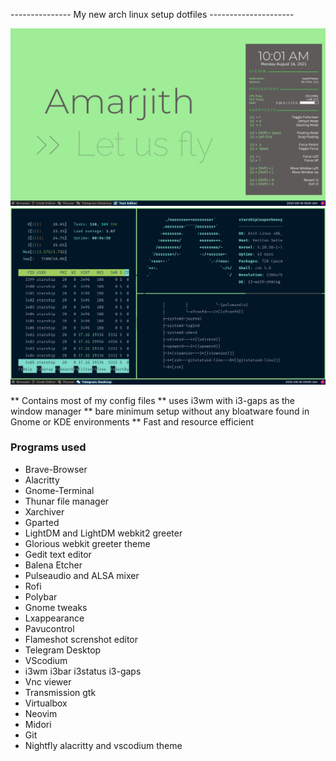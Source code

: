 --------------- My new arch linux setup dotfiles ---------------------


![alt text](/.screenshots/1.png)
![alt text](/.screenshots/2.png)



** Contains most of my config files 
** uses i3wm with i3-gaps as the window manager
** bare minimum setup without any bloatware found in Gnome or KDE environments
** Fast and resource efficient



### Programs used

  * Brave-Browser
  * Alacritty
  * Gnome-Terminal
  * Thunar file manager
  * Xarchiver
  * Gparted
  * LightDM and LightDM webkit2 greeter
  * Glorious webkit greeter theme
  * Gedit text editor
  * Balena Etcher
  * Pulseaudio and ALSA mixer
  * Rofi
  * Polybar
  * Gnome tweaks
  * Lxappearance
  * Pavucontrol
  * Flameshot screnshot editor
  * Telegram Desktop
  * VScodium
  * i3wm i3bar i3status i3-gaps
  * Vnc viewer
  * Transmission gtk
  * Virtualbox
  * Neovim
  * Midori
  * Git
  * Nightfly alacritty and vscodium theme
  





